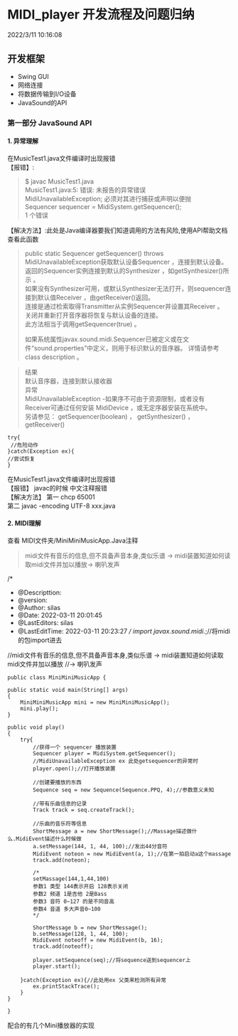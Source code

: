 # MIDI_player 开发流程及问题归纳

2022/3/11 10:16:08 
## 开发框架
- Swing GUI
- 网络连接
- 将数据传输到I/O设备
- JavaSound的API


### 第一部分 JavaSound API
#### 1. 异常理解
在MusicTest1.java文件编译时出现报错  
【报错】:  
>$ javac MusicTest1.java  
MusicTest1.java:5: 错误: 未报告的异常错误  
MidiUnavailableException; 必须对其进行捕获或声明以便抛  
Sequencer sequencer = MidiSystem.getSequencer();   
1 个错误  

【解决方法】:此处是Java编译器要我们知道调用的方法有风险,使用API帮助文档查看此函数  

> public static Sequencer getSequencer()
> throws MidiUnavailableException获取默认设备Sequencer ，连接到默认设备。   
> 返回的Sequencer实例连接到默认的Synthesizer ，如getSynthesizer()所示 。   
> 如果没有Synthesizer可用，或默认Synthesizer无法打开，则sequencer连接到默认值Receiver ，由getReceiver()返回。   
> 连接是通过检索取得Transmitter从实例Sequencer并设置其Receiver 。 关闭并重新打开音序器将恢复与默认设备的连接。   
> 此方法相当于调用getSequencer(true) 。 
> 
> 如果系统属性javax.sound.midi.Sequencer已被定义或在文件“sound.properties”中定义，则用于标识默认的音序器。 详情请参考class description 。 

> 结果   
> 默认音序器，连接到默认接收器   
> 异常   
> MidiUnavailableException -如果序不可由于资源限制，或者没有 Receiver可通过任何安装 MidiDevice ，或无定序器安装在系统中。   
> 另请参见： 
> getSequencer(boolean) ， getSynthesizer() ， getReceiver() 

    try{
     //危险动作
    }catch(Exception ex){
    //尝试恢复
    }

  
在MusicTest1.java文件编译时出现报错    
【报错】 javac的时候 中文注释报错  
【解决方法】 第一 chcp 65001  
第二 javac -encoding UTF-8 xxx.java  

#### 2. MIDI理解
查看 MIDI文件夹/MiniMiniMusicApp.Java注释

> midi文件有音乐的信息,但不具备声音本身,类似乐谱 -> midi装置知道如何读取midi文件并加以播放-> 喇叭发声

/*
 * @Descripttion: 
 * @version: 
 * @Author: silas
 * @Date: 2022-03-11 20:01:45
 * @LastEditors: silas
 * @LastEditTime: 2022-03-11 20:23:27
 */
import javax.sound.midi.*;//将midi的包import进去

//midi文件有音乐的信息,但不具备声音本身,类似乐谱 -> midi装置知道如何读取midi文件并加以播放
//-> 喇叭发声

	public class MiniMiniMusicApp {

    public static void main(String[] args)
    {
        MiniMiniMusicApp mini = new MiniMiniMusicApp();
        mini.play();
    }

    public void play()
    {
        try{
            //获得一个 sequencer 播放装置
            Sequencer player = MidiSystem.getSequencer();
            //MidiUnavailableException ex 此处getsequencer的异常时
            player.open();//打开播放装置

            //创建要播放的东西
            Sequence seq = new Sequence(Sequence.PPQ, 4);//参数意义未知
            
            //带有乐曲信息的记录
            Track track = seq.createTrack();

            //乐曲的音乐符等信息
            ShortMessage a = new ShortMessage();//Massage描述做什么.MidiEvent描述什么时候做
            a.setMessage(144, 1, 44, 100);//发出44分音符
            MidiEvent noteon = new MidiEvent(a, 1);//在第一拍启动a这个massage
            track.add(noteon);

            /*
            setMassage(144,1,44,100)
            参数1 类型 144表示开启 128表示关闭
            参数2 频道 1是吉他 2是Bass 
            参数3 音符 0~127 的是不同音高
            参数4 音道 多大声音0~100
            */

            ShortMessage b = new ShortMessage();
            b.setMessage(128, 1, 44, 100);
            MidiEvent noteoff = new MidiEvent(b, 16);
            track.add(noteoff);

            player.setSequence(seq);//将sequence送到sequencer上
            player.start();

        }catch(Exception ex){//此处用ex 父类来检测所有异常
            ex.printStackTrace();
        }
    }
    
	}

配合的有几个Mini播放器的实现



